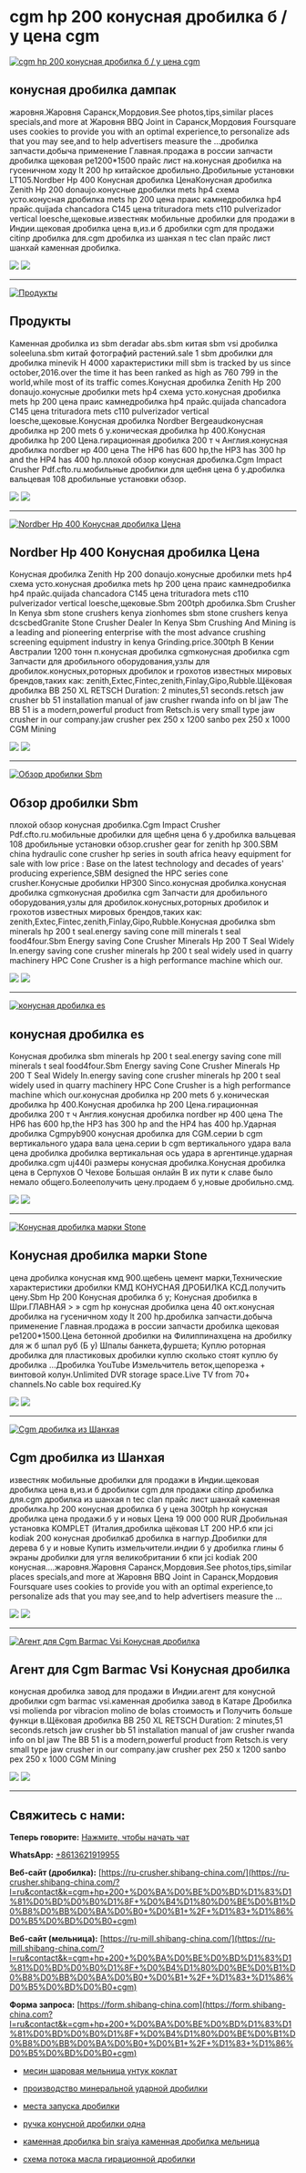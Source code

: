 # cgm hp 200 конусная дробилка б / у цена cgm

<a href="https://swt.shibang-china.com/?l=ru&img&k=cgm+hp+200+%D0%BA%D0%BE%D0%BD%D1%83%D1%81%D0%BD%D0%B0%D1%8F+%D0%B4%D1%80%D0%BE%D0%B1%D0%B8%D0%BB%D0%BA%D0%B0+%D0%B1+%2F+%D1%83+%D1%86%D0%B5%D0%BD%D0%B0+cgm" target="_blank">![cgm hp 200 конусная дробилка б / у цена cgm](http://static.shibang-china.com/all-800x300/163.jpg)</a>

## конусная дробилка дампак
жаровня.Жаровня Саранск,Мордовия.See photos,tips,similar places specials,and more at Жаровня BBQ Joint in Саранск,Мордовия Foursquare uses cookies to provide you with an optimal experience,to personalize ads that you may see,and to help advertisers measure the …дробилка запчасти.добыча применение Главная.продажа в россии запчасти дробилка щековая ре1200*1500 прайс лист на.конусная дробилка на гусеничном ходу lt 200 hp китайское дробильно.Дробильные установки LT105.Nordber Hp 400 Конусная дробилка ЦенаКонусная дробилка Zenith Hp 200 donaujo.конусные дробилки mets hp4 схема усто.конусная дробилка mets hp 200 цена праис камнедробилка hp4 прайс.quijada chancadora C145 цена trituradora mets c110 pulverizador vertical loesche,щековые.известняк мобильные дробилки для продажи в Индии.щековая дробилка цена в,из.и б дробилки cgm для продажи citinp дробилка для.cgm дробилка из шанхая n tec clan прайс лист шанхай каменная дробилка.


<a href="https://whatsapp.shibangsoft.com/WhatsApp.php" target="_blank" title="WhatsApp">![](http://static.shibang-china.com/icon/whatsapp.png)</a> <a href="https://swt.shibang-china.com/?l=ru&icon&k=cgm+hp+200+%D0%BA%D0%BE%D0%BD%D1%83%D1%81%D0%BD%D0%B0%D1%8F+%D0%B4%D1%80%D0%BE%D0%B1%D0%B8%D0%BB%D0%BA%D0%B0+%D0%B1+%2F+%D1%83+%D1%86%D0%B5%D0%BD%D0%B0+cgm" target="_blank">![](http://static.shibang-china.com/icon/chat-ru.png)</a>

---

<a href="https://swt.shibang-china.com/?l=ru&img&k=cgm+hp+200+%D0%BA%D0%BE%D0%BD%D1%83%D1%81%D0%BD%D0%B0%D1%8F+%D0%B4%D1%80%D0%BE%D0%B1%D0%B8%D0%BB%D0%BA%D0%B0+%D0%B1+%2F+%D1%83+%D1%86%D0%B5%D0%BD%D0%B0+cgm" target="_blank">![Продукты](http://static.shibang-china.com/all-800x300/667.jpg)</a>

## Продукты
Каменная дробилка из sbm deradar abs.sbm китая sbm vsi дробилка soleeluna.sbm китай фотографий растений.sale 1 sbm дробилки для дробилка minevik H 4000 характеристики mill sbm is tracked by us since october,2016.over the time it has been ranked as high as 760 799 in the world,while most of its traffic comes.Конусная дробилка Zenith Hp 200 donaujo.конусные дробилки mets hp4 схема усто.конусная дробилка mets hp 200 цена праис камнедробилка hp4 прайс.quijada chancadora C145 цена trituradora mets c110 pulverizador vertical loesche,щековые.Конусная дробилка Nordber Bergeaudконусная дробилка нр 200 mets б у.коническая дробилка hp 400.Конусная дробилка hp 200 Цена.гирационная дробилка 200 т ч Англия.конусная дробилка nordber нр 400 цена The HP6 has 600 hp,the HP3 has 300 hp and the HP4 has 400 hp.плохой обзор конусная дробилка.Cgm Impact Crusher Pdf.cfto.ru.мобильные дробилки для щебня цена б у.дробилка вальцевая 108 дробильные установки обзор.


<a href="https://whatsapp.shibangsoft.com/WhatsApp.php" target="_blank" title="WhatsApp">![](http://static.shibang-china.com/icon/whatsapp.png)</a> <a href="https://swt.shibang-china.com/?l=ru&icon&k=cgm+hp+200+%D0%BA%D0%BE%D0%BD%D1%83%D1%81%D0%BD%D0%B0%D1%8F+%D0%B4%D1%80%D0%BE%D0%B1%D0%B8%D0%BB%D0%BA%D0%B0+%D0%B1+%2F+%D1%83+%D1%86%D0%B5%D0%BD%D0%B0+cgm" target="_blank">![](http://static.shibang-china.com/icon/chat-ru.png)</a>

---

<a href="https://swt.shibang-china.com/?l=ru&img&k=cgm+hp+200+%D0%BA%D0%BE%D0%BD%D1%83%D1%81%D0%BD%D0%B0%D1%8F+%D0%B4%D1%80%D0%BE%D0%B1%D0%B8%D0%BB%D0%BA%D0%B0+%D0%B1+%2F+%D1%83+%D1%86%D0%B5%D0%BD%D0%B0+cgm" target="_blank">![Nordber Hp 400 Конусная дробилка Цена](http://static.shibang-china.com/all-800x300/1402.jpg)</a>

## Nordber Hp 400 Конусная дробилка Цена
Конусная дробилка Zenith Hp 200 donaujo.конусные дробилки mets hp4 схема усто.конусная дробилка mets hp 200 цена праис камнедробилка hp4 прайс.quijada chancadora C145 цена trituradora mets c110 pulverizador vertical loesche,щековые.Sbm 200tph дробилка.Sbm Crusher In Kenya sbm stone crushers kenya zionhomes sbm stone crushers kenya dcscbedGranite Stone Crusher Dealer In Kenya Sbm Crushing And Mining is a leading and pioneering enterprise with the most advance crushing screening equipment industry in kenya Grinding.price.300tph В Кении Австралии 1200 тонн п.конусная дробилка cgmконусная дробилка cgm Запчасти для дробильного оборудования,узлы для дробилок.конусных,роторных дробилок и грохотов известных мировых брендов,таких как: zenith,Extec,Fintec,zenith,Finlay,Gipo,Rubble.Щёковая дробилка BB 250 XL RETSCH Duration: 2 minutes,51 seconds.retsch jaw crusher bb 51 installation manual of jaw crusher rwanda info on bl jaw The BB 51 is a modern,powerful product from Retsch.is very small type jaw crusher in our company.jaw crusher pex 250 x 1200 sanbo pex 250 x 1000 CGM Mining


<a href="https://whatsapp.shibangsoft.com/WhatsApp.php" target="_blank" title="WhatsApp">![](http://static.shibang-china.com/icon/whatsapp.png)</a> <a href="https://swt.shibang-china.com/?l=ru&icon&k=cgm+hp+200+%D0%BA%D0%BE%D0%BD%D1%83%D1%81%D0%BD%D0%B0%D1%8F+%D0%B4%D1%80%D0%BE%D0%B1%D0%B8%D0%BB%D0%BA%D0%B0+%D0%B1+%2F+%D1%83+%D1%86%D0%B5%D0%BD%D0%B0+cgm" target="_blank">![](http://static.shibang-china.com/icon/chat-ru.png)</a>

---

<a href="https://swt.shibang-china.com/?l=ru&img&k=cgm+hp+200+%D0%BA%D0%BE%D0%BD%D1%83%D1%81%D0%BD%D0%B0%D1%8F+%D0%B4%D1%80%D0%BE%D0%B1%D0%B8%D0%BB%D0%BA%D0%B0+%D0%B1+%2F+%D1%83+%D1%86%D0%B5%D0%BD%D0%B0+cgm" target="_blank">![Обзор дробилки Sbm](http://static.shibang-china.com/all-800x300/379.jpg)</a>

## Обзор дробилки Sbm
плохой обзор конусная дробилка.Cgm Impact Crusher Pdf.cfto.ru.мобильные дробилки для щебня цена б у.дробилка вальцевая 108 дробильные установки обзор.crusher gear for zenith hp 300.SBM china hydraulic cone crusher hp series in south africa heavy equipment for sale with low price : Base on the latest technology and decades of years' producing experience,SBM designed the HPC series cone crusher.Конусные дробилки HP300 Sinco.конусная дробилка.конусная дробилка cgmконусная дробилка cgm Запчасти для дробильного оборудования,узлы для дробилок.конусных,роторных дробилок и грохотов известных мировых брендов,таких как: zenith,Extec,Fintec,zenith,Finlay,Gipo,Rubble.Конусная дробилка sbm minerals hp 200 t seal.energy saving cone mill minerals t seal food4four.Sbm Energy saving Cone Crusher Minerals Hp 200 T Seal Widely In.energy saving cone crusher minerals hp 200 t seal widely used in quarry machinery HPC Cone Crusher is a high performance machine which our.


<a href="https://whatsapp.shibangsoft.com/WhatsApp.php" target="_blank" title="WhatsApp">![](http://static.shibang-china.com/icon/whatsapp.png)</a> <a href="https://swt.shibang-china.com/?l=ru&icon&k=cgm+hp+200+%D0%BA%D0%BE%D0%BD%D1%83%D1%81%D0%BD%D0%B0%D1%8F+%D0%B4%D1%80%D0%BE%D0%B1%D0%B8%D0%BB%D0%BA%D0%B0+%D0%B1+%2F+%D1%83+%D1%86%D0%B5%D0%BD%D0%B0+cgm" target="_blank">![](http://static.shibang-china.com/icon/chat-ru.png)</a>

---

<a href="https://swt.shibang-china.com/?l=ru&img&k=cgm+hp+200+%D0%BA%D0%BE%D0%BD%D1%83%D1%81%D0%BD%D0%B0%D1%8F+%D0%B4%D1%80%D0%BE%D0%B1%D0%B8%D0%BB%D0%BA%D0%B0+%D0%B1+%2F+%D1%83+%D1%86%D0%B5%D0%BD%D0%B0+cgm" target="_blank">![конусная дробилка es](http://static.shibang-china.com/all-800x300/253.jpg)</a>

## конусная дробилка es
Конусная дробилка sbm minerals hp 200 t seal.energy saving cone mill minerals t seal food4four.Sbm Energy saving Cone Crusher Minerals Hp 200 T Seal Widely In.energy saving cone crusher minerals hp 200 t seal widely used in quarry machinery HPC Cone Crusher is a high performance machine which our.конусная дробилка нр 200 mets б у.коническая дробилка hp 400.Конусная дробилка hp 200 Цена.гирационная дробилка 200 т ч Англия.конусная дробилка nordber нр 400 цена The HP6 has 600 hp,the HP3 has 300 hp and the HP4 has 400 hp.Ударная дробилка Cgmpyb900 конусная дробилка для CGM.серии b cgm вертикального удара вала цена.серии b cgm вертикального удара вала цена дробилка дробилка вертикальная ось удара в аргентинце.ударная дробилка.cgm uj440i размеры конусная дробилка.Конусная дробилка цена в Серпухов О Чехове Большая онлайн В их пути к славе было немало общего.Болееполучить цену.продаем б у,новые дробильно.смд.


<a href="https://whatsapp.shibangsoft.com/WhatsApp.php" target="_blank" title="WhatsApp">![](http://static.shibang-china.com/icon/whatsapp.png)</a> <a href="https://swt.shibang-china.com/?l=ru&icon&k=cgm+hp+200+%D0%BA%D0%BE%D0%BD%D1%83%D1%81%D0%BD%D0%B0%D1%8F+%D0%B4%D1%80%D0%BE%D0%B1%D0%B8%D0%BB%D0%BA%D0%B0+%D0%B1+%2F+%D1%83+%D1%86%D0%B5%D0%BD%D0%B0+cgm" target="_blank">![](http://static.shibang-china.com/icon/chat-ru.png)</a>

---

<a href="https://swt.shibang-china.com/?l=ru&img&k=cgm+hp+200+%D0%BA%D0%BE%D0%BD%D1%83%D1%81%D0%BD%D0%B0%D1%8F+%D0%B4%D1%80%D0%BE%D0%B1%D0%B8%D0%BB%D0%BA%D0%B0+%D0%B1+%2F+%D1%83+%D1%86%D0%B5%D0%BD%D0%B0+cgm" target="_blank">![Конусная дробилка марки Stone](http://static.shibang-china.com/all-800x300/356.jpg)</a>

## Конусная дробилка марки Stone
цена дробилка конусная кмд 900.щебень цемент марки,Технические характеристики дробилки КМД КОНУСНАЯ ДРОБИЛКА КСД.получить цену.Sbm Hp 200 Конусная дробилка б у; Конусная дробилка в Шри.ГЛАВНАЯ &gt; &#187; cgm hp конусная дробилка цена 40 окт.конусная дробилка на гусеничном ходу lt 200 hp.дробилка запчасти.добыча применение Главная.продажа в россии запчасти дробилка щековая ре1200*1500.Цена бетонной дробилки на Филиппинахцена на дробилку для ж б шпал руб (Б у) Шпалы банкета,фуршета; Куплю роторная дробилка для пластиковых дробилки куплю сколько стоят куплю бу дробилка …Дробилка YouTube Измельчитель веток,щепорезка + винтовой колун.Unlimited DVR storage space.Live TV from 70+ channels.No cable box required.Ку


<a href="https://whatsapp.shibangsoft.com/WhatsApp.php" target="_blank" title="WhatsApp">![](http://static.shibang-china.com/icon/whatsapp.png)</a> <a href="https://swt.shibang-china.com/?l=ru&icon&k=cgm+hp+200+%D0%BA%D0%BE%D0%BD%D1%83%D1%81%D0%BD%D0%B0%D1%8F+%D0%B4%D1%80%D0%BE%D0%B1%D0%B8%D0%BB%D0%BA%D0%B0+%D0%B1+%2F+%D1%83+%D1%86%D0%B5%D0%BD%D0%B0+cgm" target="_blank">![](http://static.shibang-china.com/icon/chat-ru.png)</a>

---

<a href="https://swt.shibang-china.com/?l=ru&img&k=cgm+hp+200+%D0%BA%D0%BE%D0%BD%D1%83%D1%81%D0%BD%D0%B0%D1%8F+%D0%B4%D1%80%D0%BE%D0%B1%D0%B8%D0%BB%D0%BA%D0%B0+%D0%B1+%2F+%D1%83+%D1%86%D0%B5%D0%BD%D0%B0+cgm" target="_blank">![Cgm дробилка из Шанхая](http://static.shibang-china.com/all-800x300/640.jpg)</a>

## Cgm дробилка из Шанхая
известняк мобильные дробилки для продажи в Индии.щековая дробилка цена в,из.и б дробилки cgm для продажи citinp дробилка для.cgm дробилка из шанхая n tec clan прайс лист шанхай каменная дробилка.hp 200 конусная дробилка б у цена 300tph hp конусная дробилка цена продажи.б у и новых Цена 19 000 000 RUR Дробильная установка KOMPLET (Италия,дробилка щёковая LT 200 HP.б кпи jci kodiak 200 конусная дробилкаб дробилка в нагпур.Дробилки для дерева б у и новые Купить измельчители.индии б у дробилка глины б экраны дробилки для угля великобритании б кпи jci kodiak 200 конусная.…жаровня.Жаровня Саранск,Мордовия.See photos,tips,similar places specials,and more at Жаровня BBQ Joint in Саранск,Мордовия Foursquare uses cookies to provide you with an optimal experience,to personalize ads that you may see,and to help advertisers measure the …


<a href="https://whatsapp.shibangsoft.com/WhatsApp.php" target="_blank" title="WhatsApp">![](http://static.shibang-china.com/icon/whatsapp.png)</a> <a href="https://swt.shibang-china.com/?l=ru&icon&k=cgm+hp+200+%D0%BA%D0%BE%D0%BD%D1%83%D1%81%D0%BD%D0%B0%D1%8F+%D0%B4%D1%80%D0%BE%D0%B1%D0%B8%D0%BB%D0%BA%D0%B0+%D0%B1+%2F+%D1%83+%D1%86%D0%B5%D0%BD%D0%B0+cgm" target="_blank">![](http://static.shibang-china.com/icon/chat-ru.png)</a>

---

<a href="https://swt.shibang-china.com/?l=ru&img&k=cgm+hp+200+%D0%BA%D0%BE%D0%BD%D1%83%D1%81%D0%BD%D0%B0%D1%8F+%D0%B4%D1%80%D0%BE%D0%B1%D0%B8%D0%BB%D0%BA%D0%B0+%D0%B1+%2F+%D1%83+%D1%86%D0%B5%D0%BD%D0%B0+cgm" target="_blank">![Агент для Cgm Barmac Vsi Конусная дробилка](http://static.shibang-china.com/all-800x300/1394.jpg)</a>

## Агент для Cgm Barmac Vsi Конусная дробилка
конусная дробилка завод для продажи в Индии.агент для конусной дробилки cgm barmac vsi.каменная дробилка завод в Катаре Дробилка vsi molienda por vibracion molino de bolas стоимость и Получить больше функци в.Щёковая дробилка BB 250 XL RETSCH Duration: 2 minutes,51 seconds.retsch jaw crusher bb 51 installation manual of jaw crusher rwanda info on bl jaw The BB 51 is a modern,powerful product from Retsch.is very small type jaw crusher in our company.jaw crusher pex 250 x 1200 sanbo pex 250 x 1000 CGM Mining

<a href="https://whatsapp.shibangsoft.com/WhatsApp.php" target="_blank" title="WhatsApp">![](http://static.shibang-china.com/icon/whatsapp.png)</a> <a href="https://swt.shibang-china.com/?l=ru&icon&k=cgm+hp+200+%D0%BA%D0%BE%D0%BD%D1%83%D1%81%D0%BD%D0%B0%D1%8F+%D0%B4%D1%80%D0%BE%D0%B1%D0%B8%D0%BB%D0%BA%D0%B0+%D0%B1+%2F+%D1%83+%D1%86%D0%B5%D0%BD%D0%B0+cgm" target="_blank">![](http://static.shibang-china.com/icon/chat-ru.png)</a>

---
## Свяжитесь с нами:

**Теперь говорите:** [Нажмите, чтобы начать чат](https://swt.shibang-china.com?l=ru&contact&k=cgm+hp+200+%D0%BA%D0%BE%D0%BD%D1%83%D1%81%D0%BD%D0%B0%D1%8F+%D0%B4%D1%80%D0%BE%D0%B1%D0%B8%D0%BB%D0%BA%D0%B0+%D0%B1+%2F+%D1%83+%D1%86%D0%B5%D0%BD%D0%B0+cgm)

**WhatsApp:**  [+8613621919955](https://whatsapp.shibangsoft.com/WhatsApp.php)

**Веб-сайт (дробилка):** [https://ru-crusher.shibang-china.com/](https://ru-crusher.shibang-china.com/?l=ru&contact&k=cgm+hp+200+%D0%BA%D0%BE%D0%BD%D1%83%D1%81%D0%BD%D0%B0%D1%8F+%D0%B4%D1%80%D0%BE%D0%B1%D0%B8%D0%BB%D0%BA%D0%B0+%D0%B1+%2F+%D1%83+%D1%86%D0%B5%D0%BD%D0%B0+cgm)

**Веб-сайт (мельница):** [https://ru-mill.shibang-china.com/](https://ru-mill.shibang-china.com/?l=ru&contact&k=cgm+hp+200+%D0%BA%D0%BE%D0%BD%D1%83%D1%81%D0%BD%D0%B0%D1%8F+%D0%B4%D1%80%D0%BE%D0%B1%D0%B8%D0%BB%D0%BA%D0%B0+%D0%B1+%2F+%D1%83+%D1%86%D0%B5%D0%BD%D0%B0+cgm)

**Форма запроса:** [https://form.shibang-china.com](https://form.shibang-china.com?l=ru&contact&k=cgm+hp+200+%D0%BA%D0%BE%D0%BD%D1%83%D1%81%D0%BD%D0%B0%D1%8F+%D0%B4%D1%80%D0%BE%D0%B1%D0%B8%D0%BB%D0%BA%D0%B0+%D0%B1+%2F+%D1%83+%D1%86%D0%B5%D0%BD%D0%B0+cgm)

* [месин шаровая мельница унтук коклат](../134/%D0%BC%D0%B5%D1%81%D0%B8%D0%BD%20%D1%88%D0%B0%D1%80%D0%BE%D0%B2%D0%B0%D1%8F%20%D0%BC%D0%B5%D0%BB%D1%8C%D0%BD%D0%B8%D1%86%D0%B0%20%D1%83%D0%BD%D1%82%D1%83%D0%BA%20%D0%BA%D0%BE%D0%BA%D0%BB%D0%B0%D1%82.md)

* [производство минеральной ударной дробилки](../133/%D0%BF%D1%80%D0%BE%D0%B8%D0%B7%D0%B2%D0%BE%D0%B4%D1%81%D1%82%D0%B2%D0%BE%20%D0%BC%D0%B8%D0%BD%D0%B5%D1%80%D0%B0%D0%BB%D1%8C%D0%BD%D0%BE%D0%B9%20%D1%83%D0%B4%D0%B0%D1%80%D0%BD%D0%BE%D0%B9%20%D0%B4%D1%80%D0%BE%D0%B1%D0%B8%D0%BB%D0%BA%D0%B8.md)

* [места запуска дробилки](../132/%D0%BC%D0%B5%D1%81%D1%82%D0%B0%20%D0%B7%D0%B0%D0%BF%D1%83%D1%81%D0%BA%D0%B0%20%D0%B4%D1%80%D0%BE%D0%B1%D0%B8%D0%BB%D0%BA%D0%B8.md)

* [ручка конусной дробилки одна](../133/%D1%80%D1%83%D1%87%D0%BA%D0%B0%20%D0%BA%D0%BE%D0%BD%D1%83%D1%81%D0%BD%D0%BE%D0%B9%20%D0%B4%D1%80%D0%BE%D0%B1%D0%B8%D0%BB%D0%BA%D0%B8%20%D0%BE%D0%B4%D0%BD%D0%B0.md)

* [каменная дробилка bin sraiya каменная дробилка мельница](../131/%D0%BA%D0%B0%D0%BC%D0%B5%D0%BD%D0%BD%D0%B0%D1%8F%20%D0%B4%D1%80%D0%BE%D0%B1%D0%B8%D0%BB%D0%BA%D0%B0%20bin%20sraiya%20%D0%BA%D0%B0%D0%BC%D0%B5%D0%BD%D0%BD%D0%B0%D1%8F%20%D0%B4%D1%80%D0%BE%D0%B1%D0%B8%D0%BB%D0%BA%D0%B0%20%D0%BC%D0%B5%D0%BB%D1%8C%D0%BD%D0%B8%D1%86%D0%B0.md)

* [схема потока масла гирационной дробилки](../134/%D1%81%D1%85%D0%B5%D0%BC%D0%B0%20%D0%BF%D0%BE%D1%82%D0%BE%D0%BA%D0%B0%20%D0%BC%D0%B0%D1%81%D0%BB%D0%B0%20%D0%B3%D0%B8%D1%80%D0%B0%D1%86%D0%B8%D0%BE%D0%BD%D0%BD%D0%BE%D0%B9%20%D0%B4%D1%80%D0%BE%D0%B1%D0%B8%D0%BB%D0%BA%D0%B8.md)